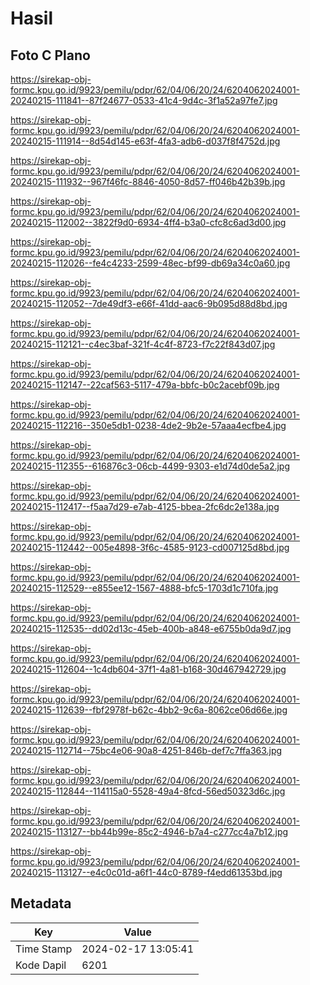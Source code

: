 # Hasil

## Foto C Plano

https://sirekap-obj-formc.kpu.go.id/9923/pemilu/pdpr/62/04/06/20/24/6204062024001-20240215-111841--87f24677-0533-41c4-9d4c-3f1a52a97fe7.jpg

https://sirekap-obj-formc.kpu.go.id/9923/pemilu/pdpr/62/04/06/20/24/6204062024001-20240215-111914--8d54d145-e63f-4fa3-adb6-d037f8f4752d.jpg

https://sirekap-obj-formc.kpu.go.id/9923/pemilu/pdpr/62/04/06/20/24/6204062024001-20240215-111932--967f46fc-8846-4050-8d57-ff046b42b39b.jpg

https://sirekap-obj-formc.kpu.go.id/9923/pemilu/pdpr/62/04/06/20/24/6204062024001-20240215-112002--3822f9d0-6934-4ff4-b3a0-cfc8c6ad3d00.jpg

https://sirekap-obj-formc.kpu.go.id/9923/pemilu/pdpr/62/04/06/20/24/6204062024001-20240215-112026--fe4c4233-2599-48ec-bf99-db69a34c0a60.jpg

https://sirekap-obj-formc.kpu.go.id/9923/pemilu/pdpr/62/04/06/20/24/6204062024001-20240215-112052--7de49df3-e66f-41dd-aac6-9b095d88d8bd.jpg

https://sirekap-obj-formc.kpu.go.id/9923/pemilu/pdpr/62/04/06/20/24/6204062024001-20240215-112121--c4ec3baf-321f-4c4f-8723-f7c22f843d07.jpg

https://sirekap-obj-formc.kpu.go.id/9923/pemilu/pdpr/62/04/06/20/24/6204062024001-20240215-112147--22caf563-5117-479a-bbfc-b0c2acebf09b.jpg

https://sirekap-obj-formc.kpu.go.id/9923/pemilu/pdpr/62/04/06/20/24/6204062024001-20240215-112216--350e5db1-0238-4de2-9b2e-57aaa4ecfbe4.jpg

https://sirekap-obj-formc.kpu.go.id/9923/pemilu/pdpr/62/04/06/20/24/6204062024001-20240215-112355--616876c3-06cb-4499-9303-e1d74d0de5a2.jpg

https://sirekap-obj-formc.kpu.go.id/9923/pemilu/pdpr/62/04/06/20/24/6204062024001-20240215-112417--f5aa7d29-e7ab-4125-bbea-2fc6dc2e138a.jpg

https://sirekap-obj-formc.kpu.go.id/9923/pemilu/pdpr/62/04/06/20/24/6204062024001-20240215-112442--005e4898-3f6c-4585-9123-cd007125d8bd.jpg

https://sirekap-obj-formc.kpu.go.id/9923/pemilu/pdpr/62/04/06/20/24/6204062024001-20240215-112529--e855ee12-1567-4888-bfc5-1703d1c710fa.jpg

https://sirekap-obj-formc.kpu.go.id/9923/pemilu/pdpr/62/04/06/20/24/6204062024001-20240215-112535--dd02d13c-45eb-400b-a848-e6755b0da9d7.jpg

https://sirekap-obj-formc.kpu.go.id/9923/pemilu/pdpr/62/04/06/20/24/6204062024001-20240215-112604--1c4db604-37f1-4a81-b168-30d467942729.jpg

https://sirekap-obj-formc.kpu.go.id/9923/pemilu/pdpr/62/04/06/20/24/6204062024001-20240215-112639--fbf2978f-b62c-4bb2-9c6a-8062ce06d66e.jpg

https://sirekap-obj-formc.kpu.go.id/9923/pemilu/pdpr/62/04/06/20/24/6204062024001-20240215-112714--75bc4e06-90a8-4251-846b-def7c7ffa363.jpg

https://sirekap-obj-formc.kpu.go.id/9923/pemilu/pdpr/62/04/06/20/24/6204062024001-20240215-112844--114115a0-5528-49a4-8fcd-56ed50323d6c.jpg

https://sirekap-obj-formc.kpu.go.id/9923/pemilu/pdpr/62/04/06/20/24/6204062024001-20240215-113127--bb44b99e-85c2-4946-b7a4-c277cc4a7b12.jpg

https://sirekap-obj-formc.kpu.go.id/9923/pemilu/pdpr/62/04/06/20/24/6204062024001-20240215-113127--e4c0c01d-a6f1-44c0-8789-f4edd61353bd.jpg


## Metadata

| Key        | Value               |
| ---------- | ------------------- |
| Time Stamp | 2024-02-17 13:05:41 |
| Kode Dapil | 6201                |



